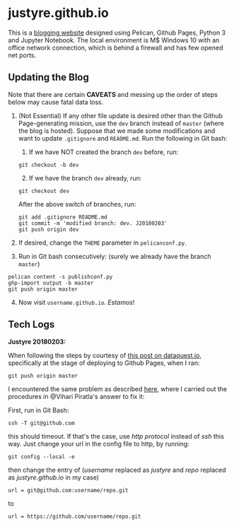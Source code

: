 # justyre.github.io

This is a [blogging website](http://justyre.github.io) designed using Pelican, Github Pages, Python 3 and Jupyter Notebook. The local environment is M$ Windows 10 with an office network connection, which is behind a firewall and has few opened net ports.

## Updating the Blog

Note that there are certain **CAVEATS** and messing up the order of steps below may cause fatal data loss.

1. (Not Essential) If any other file update is desired other than the Github Page-generating mission, use the `dev` branch instead of `master` (where the blog is hosted). Suppose that we made some modifications and want to update `.gitignore` and `README.md`. Run the following in Git bash:

   1. If we have NOT created the branch `dev` before, run:
   ```
   git checkout -b dev
   ```

   2. If we have the branch `dev` already, run:
   ```
   git checkout dev
   ```

   After the above switch of branches, run:
   ```
   git add .gitignore README.md
   git commit -m 'modified branch: dev. J20180203'
   git push origin dev 
   ```

2. If desired, change the `THEME` parameter in `pelicanconf.py`.

3. Run in Git bash consecutively: (surely we already have the branch `master`)
 ```
 pelican content -s publishconf.py
 ghp-import output -b master
 git push origin master
 ```

4. Now visit `username.github.io`. *Estamos*!

## Tech Logs

**Justyre 20180203:**

When following the steps by courtesy of [this post on dataquest.io](https://www.dataquest.io/blog/how-to-setup-a-data-science-blog/), specifically at the stage of deploying to Github Pages, when I ran:

    git push origin master

I encountered the same problem as described [here](https://stackoverflow.com/questions/15589682/ssh-connect-to-host-github-com-port-22-connection-timed-out), where I carried out the procedures in @Vihari Piratla's answer to fix it:

First, run in Git Bash:

    ssh -T git@github.com
    
this should timeout. If that's the case, use *http protocol* instead of *ssh* this way. Just change your url in the config file to http, by running:
```
git config --local -e
```
then change the entry of (*username* replaced as *justyre* and *repo* replaced as *justyre.github.io* in my case)

    url = git@github.com:username/repo.git
to

    url = https://github.com/username/repo.git
